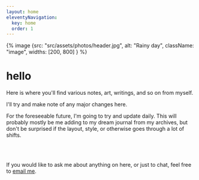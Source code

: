 ```yaml
---
layout: home
eleventyNavigation:
  key: home
  order: 1
---
```

{% image {src: "src/assets/photos/header.jpg", alt: "Rainy day", className: "image", widths: [200, 800] } %}

# hello
Here is where you'll find various notes, art, writings, and so on from myself.

I'll try and make note of any major changes here.

For the foreseeable future, I'm going to try and update daily. This will probably mostly be me adding to my dream journal from my archives, but don't be surprised if the layout, style, or otherwise goes through a lot of shifts. 

<br>
<br>

If you would like to ask me about anything on here, or just to chat, feel free to [email me](mailto:writer@oddduck.aleeas.com).


